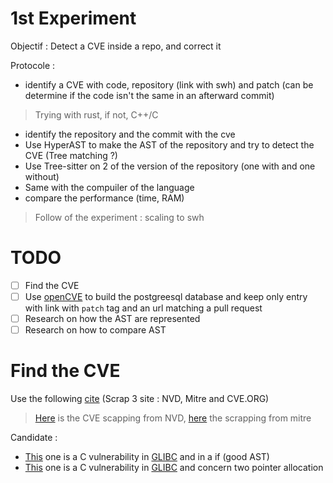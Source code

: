 # 1st Experiment

Objectif : Detect a CVE inside a repo, and correct it

Protocole : 
- identify a CVE with code, repository (link with swh) and patch (can be determine if the code isn't the same in an afterward commit)
> Trying with rust, if not, C++/C
- identify the repository and the commit with the cve
- Use HyperAST to make the AST of the repository and try to detect the CVE (Tree matching ?)
- Use Tree-sitter on 2 of the version of the repository (one with and one without)
- Same with the compuiler of the language
- compare the performance (time, RAM)

> Follow of the experiment : scaling to swh

# TODO

- [ ] Find the CVE
- [ ] Use [openCVE](https://docs.opencve.io/installation/manual/) to build the postgreesql database and keep only entry with link with `patch` tag and an url matching a pull request 
- [ ] Research on how the AST are represented
- [ ] Research on how to compare AST

# Find the CVE

Use the following [cite](https://www.opencve.io/cve?vendor=rust-lang) (Scrap 3 site : NVD, Mitre and CVE.ORG)

> [Here](https://github.com/opencve/opencve/blob/master/opencve/commands/imports/cve.py) is the CVE scapping from NVD, [here](https://github.com/opencve/opencve/blob/master/opencve/commands/imports/cwe.py) the scrapping from mitre

Candidate :
- [This](https://www.opencve.io/cve/CVE-2019-9169) one is a C vulnerability in [GLIBC](https://archive.softwareheritage.org/browse/origin/directory/?origin_url=https://sourceware.org/git/glibc) and in a if (good AST)
- [This](https://www.opencve.io/cve/CVE-2023-0687) one is a C vulnerability in [GLIBC](https://archive.softwareheritage.org/browse/origin/directory/?origin_url=https://sourceware.org/git/glibc) and concern two pointer allocation
